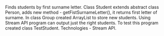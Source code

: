 Finds students by first surname letter. Class Student extends abstract class 
Person, adds new method - getFistSurnameLetter(), it returns first letter of 
surname. In class Group created ArrayList<Student> to store new students. Using 
Stream API program can output just the right students. To test this program created class TestStudent.
Technologies - Stream API.
